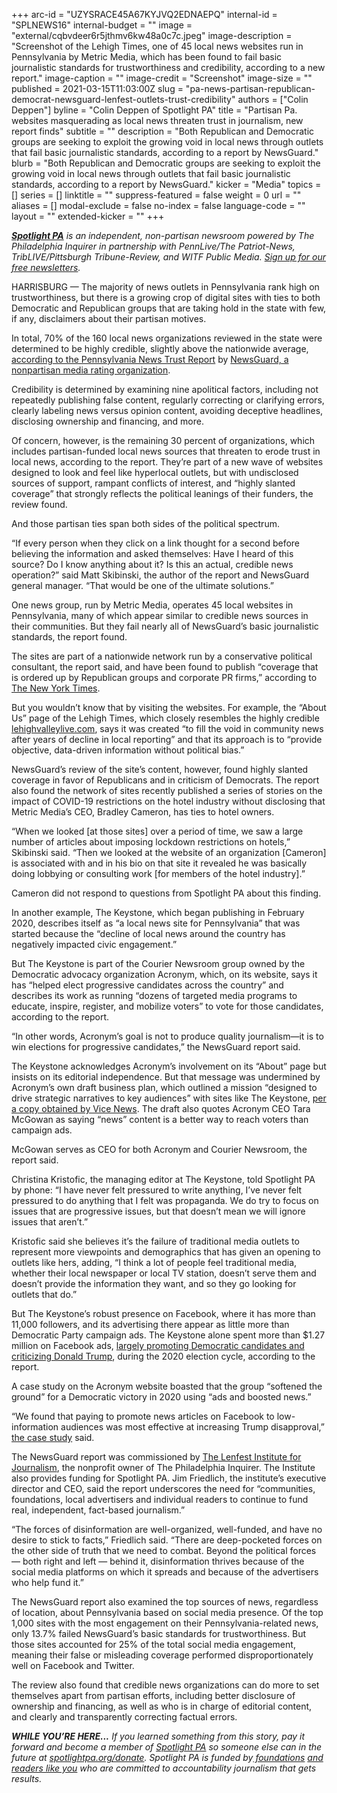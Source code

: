 +++
arc-id = "UZYSRACE45A67KYJVQ2EDNAEPQ"
internal-id = "SPLNEWS16"
internal-budget = ""
image = "external/cqbvdeer6r5jthmv6kw48a0c7c.jpeg"
image-description = "Screenshot of the Lehigh Times, one of 45 local news websites run in Pennsylvania by Metric Media, which has been found to fail basic journalistic standards for trustworthiness and credibility, according to a new report."
image-caption = ""
image-credit = "Screenshot"
image-size = ""
published = 2021-03-15T11:03:00Z
slug = "pa-news-partisan-republican-democrat-newsguard-lenfest-outlets-trust-credibility"
authors = ["Colin Deppen"]
byline = "Colin Deppen of Spotlight PA"
title = "Partisan Pa. websites masquerading as local news threaten trust in journalism, new report finds"
subtitle = ""
description = "Both Republican and Democratic groups are seeking to exploit the growing void in local news through outlets that fail basic journalistic standards, according to a report by NewsGuard."
blurb = "Both Republican and Democratic groups are seeking to exploit the growing void in local news through outlets that fail basic journalistic standards, according to a report by NewsGuard."
kicker = "Media"
topics = []
series = []
linktitle = ""
suppress-featured = false
weight = 0
url = ""
aliases = []
modal-exclude = false
no-index = false
language-code = ""
layout = ""
extended-kicker = ""
+++

<a href="https://www.spotlightpa.org/"><i><b>Spotlight PA</b></i></a><i> is an independent, non-partisan newsroom powered by The Philadelphia Inquirer in partnership with PennLive/The Patriot-News, TribLIVE/Pittsburgh Tribune-Review, and WITF Public Media. </i><a href="https://www.spotlightpa.org/newsletters"><i>Sign up for our free newsletters</i></a><i>.</i>

HARRISBURG — The majority of news outlets in Pennsylvania rank high on trustworthiness, but there is a growing crop of digital sites with ties to both Democratic and Republican groups that are taking hold in the state with few, if any, disclaimers about their partisan motives.

In total, 70% of the 160 local news organizations reviewed in the state were determined to be highly credible, slightly above the nationwide average, <a href="https://files.data.spotlightpa.org/uploads/01g4/yw8g/pennsylvania-news-integrity-report-2-.pdf" target=_blank>according to the Pennsylvania News Trust Report</a> by <a href="https://www.newsguardtech.com/">NewsGuard, a nonpartisan media rating organization</a>.

Credibility is determined by examining nine apolitical factors, including not repeatedly publishing false content, regularly correcting or clarifying errors, clearly labeling news versus opinion content, avoiding deceptive headlines, disclosing ownership and financing, and more.

Of concern, however, is the remaining 30 percent of organizations, which includes partisan-funded local news sources that threaten to erode trust in local news, according to the report. They’re part of a new wave of websites designed to look and feel like hyperlocal outlets, but with undisclosed sources of support, rampant conflicts of interest, and “highly slanted coverage” that strongly reflects the political leanings of their funders, the review found.

And those partisan ties span both sides of the political spectrum.

“If every person when they click on a link thought for a second before believing the information and asked themselves: Have I heard of this source? Do I know anything about it? Is this an actual, credible news operation?” said Matt Skibinski, the author of the report and NewsGuard general manager. “That would be one of the ultimate solutions.”

<script src="https://www.spotlightpa.org/embed.js" async></script><div data-spl-embed-version="1" data-spl-src="https://www.spotlightpa.org/embeds/newsletter/"></div>

One news group, run by Metric Media, operates 45 local websites in Pennsylvania, many of which appear similar to credible news sources in their communities. But they fail nearly all of NewsGuard’s basic journalistic standards, the report found.

The sites are part of a nationwide network run by a conservative political consultant, the report said, and have been found to publish “coverage that is ordered up by Republican groups and corporate PR firms,” according to <a href="https://www.nytimes.com/2020/10/18/technology/timpone-local-news-metric-media.html">The New York Times</a>.

But you wouldn’t know that by visiting the websites. For example, the “About Us” page of the Lehigh Times, which closely resembles the highly credible <a href="http://lehighvalleylive.com/" target=_blank>lehighvalleylive.com</a>, says it was created “to fill the void in community news after years of decline in local reporting” and that its approach is to “provide objective, data-driven information without political bias.”

NewsGuard’s review of the site’s content, however, found highly slanted coverage in favor of Republicans and in criticism of Democrats. The report also found the network of sites recently published a series of stories on the impact of COVID-19 restrictions on the hotel industry without disclosing that Metric Media’s CEO, Bradley Cameron, has ties to hotel owners.

“When we looked [at those sites] over a period of time, we saw a large number of articles about imposing lockdown restrictions on hotels,” Skibinski said. “Then we looked at the website of an organization [Cameron] is associated with and in his bio on that site it revealed he was basically doing lobbying or consulting work [for members of the hotel industry].”

Cameron did not respond to questions from Spotlight PA about this finding.

<div class="flourish-embed flourish-table" data-src="visualisation/5562576"><script src="https://public.flourish.studio/resources/embed.js"></script></div>

In another example, The Keystone, which began publishing in February 2020, describes itself as “a local news site for Pennsylvania” that was started because the “decline of local news around the country has negatively impacted civic engagement.”

But The Keystone is part of the Courier Newsroom group owned by the Democratic advocacy organization Acronym, which, on its website, says it has “helped elect progressive candidates across the country” and describes its work as running “dozens of targeted media programs to educate, inspire, register, and mobilize voters” to vote for those candidates, according to the report.

“In other words, Acronym’s goal is not to produce quality journalism—it is to win elections for progressive candidates,” the NewsGuard report said.

The Keystone acknowledges Acronym’s involvement on its “About” page but insists on its editorial independence. But that message was undermined by Acronym’s own draft business plan, which outlined a mission “designed to drive strategic narratives to key audiences” with sites like The Keystone, <a href="https://www.vice.com/en/article/dygyaq/docs-shadow-inc-directly-tied-to-left-wing-media-operation">per a copy obtained by Vice News</a>. The draft also quotes Acronym CEO Tara McGowan as saying “news” content is a better way to reach voters than campaign ads.

McGowan serves as CEO for both Acronym and Courier Newsroom, the report said.

<script src="https://www.spotlightpa.org/embed.js" async></script><div data-spl-embed-version="1" data-spl-src="https://www.spotlightpa.org/embeds/donate/"></div>

Christina Kristofic, the managing editor at The Keystone, told Spotlight PA by phone: “I have never felt pressured to write anything, I’ve never felt pressured to do anything that I felt was propaganda. We do try to focus on issues that are progressive issues, but that doesn’t mean we will ignore issues that aren’t.”

Kristofic said she believes it’s the failure of traditional media outlets to represent more viewpoints and demographics that has given an opening to outlets like hers, adding, “I think a lot of people feel traditional media, whether their local newspaper or local TV station, doesn’t serve them and doesn’t provide the information they want, and so they go looking for outlets that do.”

But The Keystone’s robust presence on Facebook, where it has more than 11,000 followers, and its advertising there appear as little more than Democratic Party campaign ads. The Keystone alone spent more than $1.27 million on Facebook ads, <a href="https://www.facebook.com/ads/library/?active_status=all&ad_type=political_and_issue_ads&country=US&view_all_page_id=114971076538782&sort_data[direction]=desc&sort_data[mode]=relevancy_monthly_grouped">largely promoting Democratic candidates and criticizing Donald Trump</a>, during the 2020 election cycle, according to the report.

A case study on the Acronym website boasted that the group “softened the ground” for a Democratic victory in 2020 using “ads and boosted news.”

“We found that paying to promote news articles on Facebook to low-information audiences was most effective at increasing Trump disapproval,” <a href="https://www.acronymplaybook.com/persuasion">the case study</a> said.

The NewsGuard report was commissioned by <a href="https://www.lenfestinstitute.org/" target=_blank>The Lenfest Institute for Journalism</a>, the nonprofit owner of The Philadelphia Inquirer. The Institute also provides funding for Spotlight PA. Jim Friedlich, the institute’s executive director and CEO, said the report underscores the need for “communities, foundations, local advertisers and individual readers to continue to fund real, independent, fact-based journalism.”

“The forces of disinformation are well-organized, well-funded, and have no desire to stick to facts,” Friedlich said. “There are deep-pocketed forces on the other side of truth that we need to combat. Beyond the political forces — both right and left — behind it, disinformation thrives because of the social media platforms on which it spreads and because of the advertisers who help fund it.”

The NewsGuard report also examined the top sources of news, regardless of location, about Pennsylvania based on social media presence. Of the top 1,000 sites with the most engagement on their Pennsylvania-related news, only 13.7% failed NewsGuard’s basic standards for trustworthiness. But those sites accounted for 25% of the total social media engagement, meaning their false or misleading coverage performed disproportionately well on Facebook and Twitter.

The review also found that credible news organizations can do more to set themselves apart from partisan efforts, including better disclosure of ownership and financing, as well as who is in charge of editorial content, and clearly and transparently correcting factual errors.

<i><b>WHILE YOU’RE HERE...</b></i><i> If you learned something from this story, pay it forward and become a member of </i><a href="https://www.spotlightpa.org/"><i>Spotlight PA</i></a><i> so someone else can in the future at </i><a href="https://www.spotlightpa.org/donate"><i>spotlightpa.org/donate</i></a><i>. Spotlight PA is funded by</i><a href="https://www.spotlightpa.org/support"><i> foundations</i></a><i> </i><a href="https://www.spotlightpa.org/support"><i>and readers like you</i></a><i> who are committed to accountability journalism that gets results.</i>
